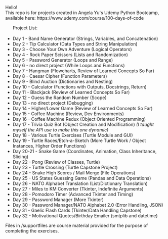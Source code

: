 <p>Hello!<br>
This repo is for projects created in Angela Yu's Udemy Python Bootcamp, available here: https://www.udemy.com/course/100-days-of-code</p>

<ul>Project List:<br><br>
  <li>Day 1 - Band Name Generator (Strings, Variables, and Concatenation)</li>
  <li>Day 2 - Tip Calculator (Data Types and String Manipulation)</li>
  <li>Day 3 - Choose Your Own Adventure (Logical Operators)</li>
  <li>Day 4 - Rock Paper Scissors (Lists and Randomization)</li>
  <li>Day 5 - Password Generator (Loops and Range)</li>
  <li>Day 6 - no direct project (While Loops and Functions)</li>
  <li>Day 7 - Hangman (Flowcharts, Review of Learned Concepts So Far)</li>
  <li>Day 8 - Caesar Cipher (Function Parameters)</li>
  <li>Day 9 - Blind Auction (Dictionaries and Nesting)</li>
  <li>Day 10 - Calculator (Functions with Outputs, Docstrings, Return)</li>
  <li>Day 11 - Blackjack (Review of Learned Concepts So Far)</li>
  <li>Day 12 - Guess the Random Number (Scope)</li>
  <li>Day 13 - no direct project (Debugging)</li>
  <li>Day 14 - Higher/Lower Game (Review of Learned Concepts So Far)</li>
  <li>Day 15 - Coffee Machine (Review, Dev Environments)</li>
  <li>Day 16 - Coffee Machine Redux (Object Oriented Programming)</li>
  <li>Day 17 - Trivia Quiz Bot (Object Creation and Modification) <i>(I taught myself the API use to make this one dynamic)</i></li>
  <li>Day 18 - Various Turtle Exercises (Turtle Module and GUI)</li>
  <li>Day 19 - Turtle Races/Etch-a-Sketch (More Turtle Work / Object Instances, Higher Order Functions)
  <li>Day 20-21 - Snake Game (Coordinates, Animation, Class Inheritance, Slicing)</li>
  <li>Day 22 - Pong (Review of Classes, Turtle)</li>
  <li>Day 23 - Turtle Crossing (Turtle Capstone Project)</li>
  <li>Day 24 - Snake High Scores / Mail Merge (File Operations)</li>
  <li>Day 25 - US States Guessing Game (Pandas and Data Operations)</li>
  <li>Day 26 - NATO Alphabet Translation (List/Dictionary Translation)</li>
  <li>Day 27 - Miles to KM Converter (Tkinter, Indefinite Arguments)</li>
  <li>Day 28 - Pomodoro Timer (Advanced Tkinter and Timing)</li>
  <li>Day 29 - Password Manager (More Tkinter)</li>
  <li>Day 30 - Password Manager/NATO Alphabet 2.0 (Error Handling, JSON)</li>
  <li>Day 31 - Gaelic Flash Cards (Tkinter/Data Handling Capstone)</li>
  <li>Day 32 - Motivational Quotes/Birthday Emailer (smtplib and datetime)</li>
</ul>

Files in /supportfiles are course material provided for the purpose of completing the exercises.